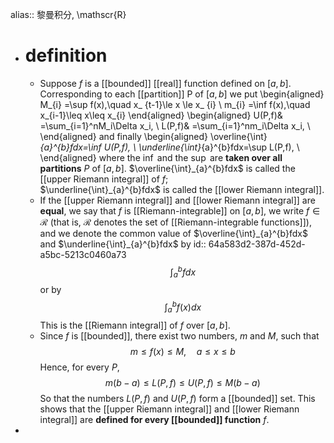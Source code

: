 alias:: 黎曼积分, \mathscr{R}

- # definition
	- Suppose $f$ is a [[bounded]] [[real]] function defined on $[a, b]$. Corresponding to
	  each [[partition]] P of $[a, b]$ we put
	  \begin{aligned}
	  M_{i} =\sup f(x),\quad x_ {t-1}\le x \le x_ {i} \\
	  m_{i} =\inf f(x),\quad x_{i-1}\leq x\leq x_{i}
	  \end{aligned}
	  \begin{aligned}
	  U(P,f)& =\sum_{i=1}^nM_i\Delta x_i,  \\
	  L(P,f)& =\sum_{i=1}^nm_i\Delta x_i,  \\
	  \end{aligned}
	  and finally
	  \begin{aligned}
	  \overline{\int}_{a}^{b}fdx=\inf U(P,f),  \\
	  \underline{\int}_{a}^{b}fdx=\sup L(P,f),  \\
	  \end{aligned}
	  where the $\inf$ and the $\sup$ are **taken over all partitions** $P$ of $[a, b]$. 
	  $\overline{\int}_{a}^{b}fdx$ is called the [[upper Riemann integral]] of $f$;  
	  $\underline{\int}_{a}^{b}fdx$ is called the [[lower Riemann integral]].
	- If the [[upper Riemann integral]] and [[lower Riemann integral]] are **equal**, we say that $f$ is [[Riemann-integrable]] on $[a,b]$, we write $f∈\mathscr{R}$ (that is, $\mathscr{R}$ denotes the set of [[Riemann-integrable functions]]), and we denote the common value of $\overline{\int}_{a}^{b}fdx$ and $\underline{\int}_{a}^{b}fdx$ by
	  id:: 64a583d2-387d-452d-a5bc-5213c0460a73
	  $$\int_a^b f dx$$
	  or by
	  $$\int_a^b f(x)dx
	  $$This is the [[Riemann integral]] of $f$ over $[a,b]$.
	- Since $f$ is [[bounded]], there exist two numbers, $m$ and $M$, such that 
	  $$m ≤f(x)≤ M, \quad a ≤x≤b$$
	  Hence, for every $P$,
	  $$m(b-a)\leq L(P,f)\leq U(P,f)\leq M(b-a)$$
	  So that the numbers $L(P,f)$ and $U(P,f)$ form a [[bounded]] set. This shows that the [[upper Riemann integral]] and [[lower Riemann integral]] are **defined for every [[bounded]] function** $f$.
-